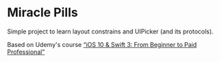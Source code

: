 # Miracle Pills

Simple project to learn layout constrains and UIPicker (and its protocols).

Based on Udemy's course [“iOS 10 & Swift 3: From Beginner to Paid Professional”](https://www.udemy.com/devslopes-ios10/learn/v4/t/lecture/5828310)
